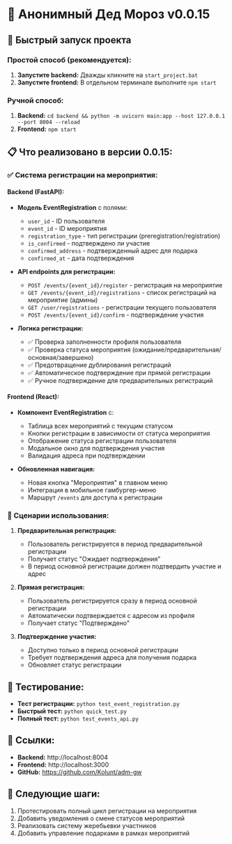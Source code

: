 # 🎅 Анонимный Дед Мороз v0.0.15

## 🚀 Быстрый запуск проекта

### Простой способ (рекомендуется):
1. **Запустите backend:** Дважды кликните на `start_project.bat`
2. **Запустите frontend:** В отдельном терминале выполните `npm start`

### Ручной способ:
1. **Backend:** `cd backend && python -m uvicorn main:app --host 127.0.0.1 --port 8004 --reload`
2. **Frontend:** `npm start`

## 📋 Что реализовано в версии 0.0.15:

### ✅ Система регистрации на мероприятия:

#### Backend (FastAPI):
- **Модель EventRegistration** с полями:
  - `user_id` - ID пользователя
  - `event_id` - ID мероприятия
  - `registration_type` - тип регистрации (preregistration/registration)
  - `is_confirmed` - подтверждено ли участие
  - `confirmed_address` - подтвержденный адрес для подарка
  - `confirmed_at` - дата подтверждения

- **API endpoints для регистрации:**
  - `POST /events/{event_id}/register` - регистрация на мероприятие
  - `GET /events/{event_id}/registrations` - список регистраций на мероприятие (админы)
  - `GET /user/registrations` - регистрации текущего пользователя
  - `POST /events/{event_id}/confirm` - подтверждение участия

- **Логика регистрации:**
  - ✅ Проверка заполненности профиля пользователя
  - ✅ Проверка статуса мероприятия (ожидание/предварительная/основная/завершено)
  - ✅ Предотвращение дублирования регистраций
  - ✅ Автоматическое подтверждение при прямой регистрации
  - ✅ Ручное подтверждение для предварительных регистраций

#### Frontend (React):
- **Компонент EventRegistration** с:
  - Таблица всех мероприятий с текущим статусом
  - Кнопки регистрации в зависимости от статуса мероприятия
  - Отображение статуса регистрации пользователя
  - Модальное окно для подтверждения участия
  - Валидация адреса при подтверждении

- **Обновленная навигация:**
  - Новая кнопка "Мероприятия" в главном меню
  - Интеграция в мобильное гамбургер-меню
  - Маршрут `/events` для доступа к регистрации

### 🔄 Сценарии использования:

1. **Предварительная регистрация:**
   - Пользователь регистрируется в период предварительной регистрации
   - Получает статус "Ожидает подтверждения"
   - В период основной регистрации должен подтвердить участие и адрес

2. **Прямая регистрация:**
   - Пользователь регистрируется сразу в период основной регистрации
   - Автоматически подтверждается с адресом из профиля
   - Получает статус "Подтверждено"

3. **Подтверждение участия:**
   - Доступно только в период основной регистрации
   - Требует подтверждения адреса для получения подарка
   - Обновляет статус регистрации

## 🧪 Тестирование:
- **Тест регистрации:** `python test_event_registration.py`
- **Быстрый тест:** `python quick_test.py`
- **Полный тест:** `python test_events_api.py`

## 🔗 Ссылки:
- **Backend:** http://localhost:8004
- **Frontend:** http://localhost:3000
- **GitHub:** https://github.com/Kolunt/adm-gw

## 📝 Следующие шаги:
1. Протестировать полный цикл регистрации на мероприятия
2. Добавить уведомления о смене статусов мероприятий
3. Реализовать систему жеребьевки участников
4. Добавить управление подарками в рамках мероприятий
